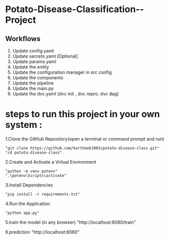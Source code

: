 # Potato-Disease-Classification--Project


## Workflows

1. Update config.yaml
2. Update secrets.yaml [Optional]
3. Update params.yaml
4. Update the entity
5. Update the configuration manager in src config
6. Update the components
7. Update the pipeline 
8. Update the main.py
9. Update the dvc.yaml (dvc init , dvc repro, dvc dag)

# steps to run this project in your own system :

1.Clone the GitHub Repository(open a terminal or command prompt and run)
   
    "git clone https://github.com/kartheek2003/potato-disease-class.git"
    "cd potato-disease-class"

2.Create and Activate a Virtual Environment
   
    "python -m venv potenv"
    ".\potenv\Scripts\activate"

3.Install Dependencies

    "pip install -r requirements.txt"


4.Run the Application

    "python app.py"

5.train the model  (in any browser)
   "http://localhost:8080/train"

6.prediction
   "http://localhost:8080"
